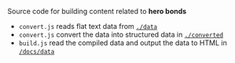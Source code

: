 Source code for building content related to **hero bonds**
- `convert.js` reads flat text data from [`./data`](./data)
- `convert.js` convert the data into structured data in [`./converted`](./converted)
- `build.js` read the compiled data and output the data to HTML in [`/docs/data`](/docs/data/)
